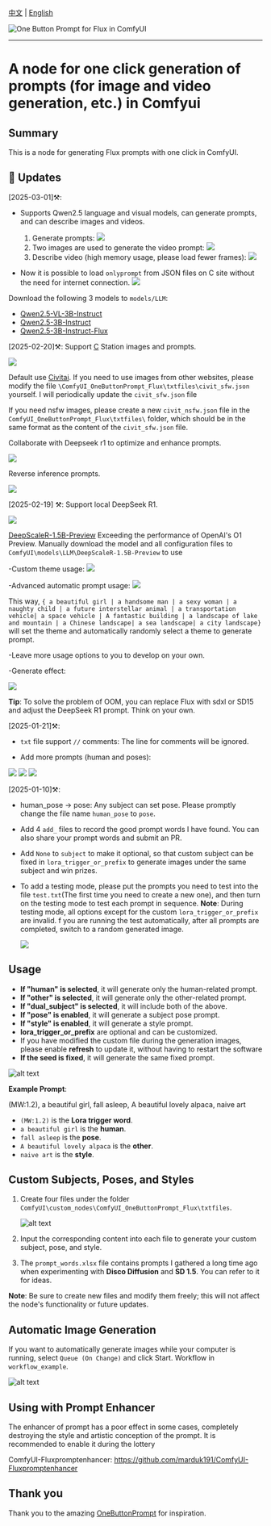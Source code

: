 [中文](README.md) | [English](README-en.md)

![One Button Prompt for Flux in ComfyUI](https://github.com/billwuhao/ComfyUI_OneButtonPrompt_Flux/blob/master/images/example.png)

---

# A node for one click generation of prompts (for image and video generation, etc.) in Comfyui

## Summary

This is a node for generating Flux prompts with one click in ComfyUI.

## 📣 Updates

[2025-03-01]⚒️: 

- Supports Qwen2.5 language and visual models, can generate prompts, and can describe images and videos.
  1. Generate prompts:
  ![](https://github.com/billwuhao/ComfyUI_OneButtonPrompt_Flux/blob/master/images/3bflux.png)
  2. Two images are used to generate the video prompt:
  ![](https://github.com/billwuhao/ComfyUI_OneButtonPrompt_Flux/blob/master/images/nextimage.png)
  3. Describe video (high memory usage, please load fewer frames):
  ![](https://github.com/billwuhao/ComfyUI_OneButtonPrompt_Flux/blob/master/images/video3b.png)

- Now it is possible to load `onlyprompt` from JSON files on C site without the need for internet connection.
  ![](https://github.com/billwuhao/ComfyUI_OneButtonPrompt_Flux/blob/master/images/onlyprompt.png)

Download the following 3 models to `models/LLM`:
- [Qwen2.5-VL-3B-Instruct](https://huggingface.co/Qwen/Qwen2.5-VL-3B-Instruct)
- [Qwen2.5-3B-Instruct](https://huggingface.co/Qwen/Qwen2.5-3B-Instruct)
- [Qwen2.5-3B-Instruct-Flux](https://huggingface.co/mrkrak3n/Qwen2.5-3B-Instruct-Flux)

[2025-02-20]⚒️: Support [C](https://civitai.com/images) Station images and prompts.

![](https://github.com/billwuhao/ComfyUI_OneButtonPrompt_Flux/blob/master/images/2025-02-23_00-40-23.png)

Default use [Civitai](https://civitai.com/images). If you need to use images from other websites, please modify the file `\ComfyUI_OneButtonPrompt_Flux\txtfiles\civit_sfw.json` yourself. I will periodically update the `civit_sfw.json` file

If you need nsfw images, please create a new `civit_nsfw.json` file in the `ComfyUI_OneButtonPrompt_Flux\txtfiles\` folder, which should be in the same format as the content of the `civit_sfw.json` file.

Collaborate with Deepseek r1 to optimize and enhance prompts.

![](https://github.com/billwuhao/ComfyUI_OneButtonPrompt_Flux/blob/master/images/2025-02-23_01-14-08.png)

Reverse inference prompts.

![](https://github.com/billwuhao/ComfyUI_OneButtonPrompt_Flux/blob/master/images/2025-02-23_01-37-50.png)

[2025-02-19] ⚒️: Support local DeepSeek R1.

![](https://github.com/billwuhao/ComfyUI_OneButtonPrompt_Flux/blob/master/images/2025-02-19_10-32-16.png)

[DeepScaleR-1.5B-Preview](https://hf-mirror.com/agentica-org/DeepScaleR-1.5B-Preview) Exceeding the performance of OpenAI's O1 Preview. Manually download the model and all configuration files to `ComfyUI\models\LLM\DeepScaleR-1.5B-Preview` to use

-Custom theme usage:
![](https://github.com/billwuhao/ComfyUI_OneButtonPrompt_Flux/blob/master/images/2025-02-19_19-22-49.png)

-Advanced automatic prompt usage:
![](https://github.com/billwuhao/ComfyUI_OneButtonPrompt_Flux/blob/master/images/2025-02-19_19-19-26.png)

This way, `{ a beautiful girl | a handsome man | a sexy woman | a naughty child | a future interstellar animal | a transportation  vehicle| a space vehicle | A fantastic building | a landscape of lake and mountain | a Chinese landscape| a sea landscape| a city landscape}` will set the theme and automatically randomly select a theme to generate prompt.

-Leave more usage options to you to develop on your own.

-Generate effect:

![](https://github.com/billwuhao/ComfyUI_OneButtonPrompt_Flux/blob/master/images/2025-02-19_20-00-01.png)

**Tip**: To solve the problem of OOM, you can replace Flux with sdxl or SD15 and adjust the DeepSeek R1 prompt. Think on your own.

[2025-01-21]⚒️: 

- `txt` file support `//` comments: The line for comments will be ignored.

- Add more prompts (human and poses):

![](https://github.com/billwuhao/ComfyUI_OneButtonPrompt_Flux/blob/master/images/2025-01-25_22-47-23.png)
![](https://github.com/billwuhao/ComfyUI_OneButtonPrompt_Flux/blob/master/images/2025-01-25_22-49-40.png)
![](https://github.com/billwuhao/ComfyUI_OneButtonPrompt_Flux/blob/master/images/2025-01-25_22-58-00.png)

[2025-01-10]⚒️: 

- human_pose → pose: Any subject can set pose. Please promptly change the file name `human_pose` to `pose`.

- Add 4 `add_` files to record the good prompt words I have found. You can also share your prompt words and submit an PR.

- Add `None` to `subject` to make it optional, so that custom subject can be fixed in `lora_trigger_or_prefix` to generate images under the same subject and win prizes.

- To add a testing mode, please put the prompts you need to test into the file `test.txt`(The first time you need to create a new one), and then turn on the testing mode to test each prompt in sequence. **Note**: During testing mode, all options except for the custom `lora_trigger_or_prefix` are invalid. f you are running the test automatically, after all prompts are completed, switch to a random generated image.

  ![](https://github.com/billwuhao/ComfyUI_OneButtonPrompt_Flux/blob/master/images/2025-01-10_12-07-54.png)

## Usage

- **If "human" is selected**, it will generate only the human-related prompt.
- **If "other" is selected**, it will generate only the other-related prompt.
- **If "dual_subject" is selected**, it will include both of the above.
- **If "pose" is enabled**, it will generate a subject pose prompt.
- **If "style" is enabled**, it will generate a style prompt.
- **lora_trigger_or_prefix** are optional and can be customized.
- If you have modified the custom file during the generation images, please enable **refresh** to update it, without having to restart the software
- **If the seed is fixed**, it will generate the same fixed prompt.

![alt text](https://github.com/billwuhao/ComfyUI_OneButtonPrompt_Flux/blob/master/images/image-1.png)

**Example Prompt**:  

(MW:1.2), a beautiful girl, fall asleep, A beautiful lovely alpaca, naive art

- `(MW:1.2)` is the **Lora trigger word**.
- `a beautiful girl` is the **human**.
- `fall asleep` is the **pose**.
- `A beautiful lovely alpaca` is the **other**.
- `naive art` is the **style**.

## Custom Subjects, Poses, and Styles

1. Create four files under the folder `ComfyUI\custom_nodes\ComfyUI_OneButtonPrompt_Flux\txtfiles`.

   ![alt text](https://github.com/billwuhao/ComfyUI_OneButtonPrompt_Flux/blob/master/images/image.png)

2. Input the corresponding content into each file to generate your custom subject, pose, and style.

3. The `prompt_words.xlsx` file contains prompts I gathered a long time ago when experimenting with **Disco Diffusion** and **SD 1.5**. You can refer to it for ideas.

**Note**: Be sure to create new files and modify them freely; this will not affect the node's functionality or future updates.

## Automatic Image Generation

If you want to automatically generate images while your computer is running, select `Queue (On Change)` and click Start. Workflow in `workflow_example`.

![alt text](https://github.com/billwuhao/ComfyUI_OneButtonPrompt_Flux/blob/master/images/image-2.png)

## Using with Prompt Enhancer

The enhancer of prompt has a poor effect in some cases, completely destroying the style and artistic conception of the prompt. It is recommended to enable it during the lottery

ComfyUI-Fluxpromptenhancer: https://github.com/marduk191/ComfyUI-Fluxpromptenhancer

## Thank you

Thank you to the amazing [OneButtonPrompt](https://github.com/AIrjen/OneButtonPrompt) for inspiration.